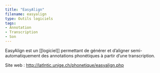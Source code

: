 ```yaml
---
title: "EasyAlign"
filename: easyalign
type: Outils logiciels
tags:
- Annotation
- Transcription
- Son
---
```


EasyAlign est un [[logiciel]] permettant de générer et d’aligner semi-automatiquement des annotations phonétiques à partir d’une transcription.

Site web : <http://latlntic.unige.ch/phonetique/easyalign.php>

